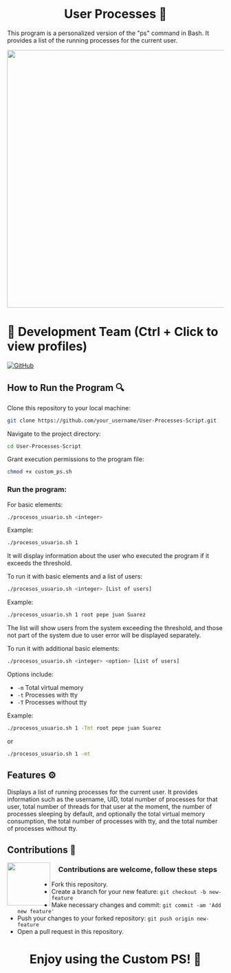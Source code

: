 <h1 align="center">User Processes 🔄 </h1>

This program is a personalized version of the "ps" command in Bash. It provides a list of the running processes for the current user.

<p  align="center" >
  <img width="600px"src="https://github.com/AlejandroDavidArzolaSaavedra/procesos-de-usuario/assets/90756437/ec70f535-d008-4b26-a881-b7ca843ff19e">
</p>

# 👥 Development Team (Ctrl + Click to view profiles)

[![GitHub](https://img.shields.io/badge/GitHub-Alejandro%20David%20Arzola%20Saavedra-blue?style=flat-square&logo=github)](https://github.com/AlejandroDavidArzolaSaavedra)

## How to Run the Program 🔍

Clone this repository to your local machine:

```bash
git clone https://github.com/your_username/User-Processes-Script.git
```

Navigate to the project directory:

```bash
cd User-Processes-Script
```

Grant execution permissions to the program file:

```bash
chmod +x custom_ps.sh
```

### Run the program:

For basic elements:

```bash
./procesos_usuario.sh <integer>
```

Example:

```bash
./procesos_usuario.sh 1
```

It will display information about the user who executed the program if it exceeds the threshold.

To run it with basic elements and a list of users:

```bash
./procesos_usuario.sh <integer> [List of users]
```

Example:

```bash
./procesos_usuario.sh 1 root pepe juan Suarez
```

The list will show users from the system exceeding the threshold, and those not part of the system due to user error will be displayed separately.

To run it with additional basic elements:

```bash
./procesos_usuario.sh <integer> <option> [List of users]
```

Options include:

- `-m` Total virtual memory
- `-t` Processes with tty
- `-T` Processes without tty

Example:

```bash
./procesos_usuario.sh 1 -Tmt root pepe juan Suarez
```

or

```bash
./procesos_usuario.sh 1 -mt
```

## Features ⚙️

Displays a list of running processes for the current user. It provides information such as the username, UID, total number of processes for that user, total number of threads for that user at the moment, the number of processes sleeping by default, and optionally the total virtual memory consumption, the total number of processes with tty, and the total number of processes without tty.

## Contributions 🤝
<img align="left" width="100px" src="https://github.com/AlejandroDavidArzolaSaavedra/User-Processes-Script/assets/90756437/dfcbc811-ea31-406d-b730-7fa4d1c24210">
<h3 align="center">Contributions are welcome, follow these steps</h3>

- Fork this repository.
- Create a branch for your new feature: `git checkout -b new-feature`
- Make necessary changes and commit: `git commit -am 'Add new feature'`
- Push your changes to your forked repository: `git push origin new-feature`
- Open a pull request in this repository.

<h1 align="center">Enjoy using the Custom PS! 🚀</h1>
